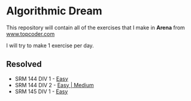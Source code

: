 # Algorithmic Dream
This repository will contain all of the exercises that I make in **Arena** from www.topcoder.com

I will try to make 1 exercise per day.

## Resolved
* SRM 144 DIV 1 - [Easy](https://github.com/alexsotocx/algorithmicDream/tree/master/Topcoder/SRM%20144%20DIV%201)
* SRM 144 DIV 2 - [Easy | Medium](https://github.com/alexsotocx/algorithmicDream/tree/master/Topcoder/SRM%20144%20DIV%202)
* SRM 145 DIV 1 - [Easy](https://github.com/alexsotocx/algorithmicDream/tree/master/Topcoder/SRM%20145%20DIV%201)
